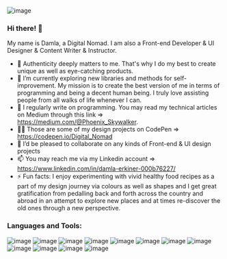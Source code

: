 ![image](https://user-images.githubusercontent.com/90147636/183241690-40c8b85a-90c7-4a40-907c-3fe0f8d5f376.png)


### Hi there! 👋 

My name is Damla, a Digital Nomad. I am also a Front-end Developer & UI Designer & Content Writer & Instructor.

- 👀  Authenticity deeply matters to me. That's why I do my best to create unique as well as eye-catching products.
- 🌱  I’m currently exploring new libraries and methods for self-improvement. My mission is to create the best version of me in terms of programming and being a decent human being. I truly love assisting people from all walks of life whenever I can.
- 🔎  I regularly write on programming. You may read my technical articles on Medium through this link =>  https://medium.com/@Phoenix_Skywalker.
- 🧑‍🎨  Those are some of my design projects on CodePen => https://codepen.io/Digital_Nomad
- 💞️  I’d be pleased to collaborate on any kinds of Front-end & UI design projects
- 📫  You may reach me via my Linkedin account => https://www.linkedin.com/in/damla-erkiner-000b76227/
- ⚡   Fun facts: I enjoy experimenting with vivid healthy food recipes as a part of my design journey via
colours as well as shapes and I get great gratification from pedalling back and forth across the country and abroad in an attempt to explore new
places and at times re-discover the old ones through a new perspective.





### Languages and Tools:

![image](https://user-images.githubusercontent.com/90147636/183241812-f87013f5-2539-4d82-8e3c-787c1dc621ab.png) ![image](https://user-images.githubusercontent.com/90147636/183241844-2d531610-7afd-457b-9dfd-754362469bc9.png) ![image](https://user-images.githubusercontent.com/90147636/183241872-743917ea-5e90-42e5-9f22-684499da8065.png) ![image](https://user-images.githubusercontent.com/90147636/183241789-634c93ee-9b5d-4f2b-8dde-a5304a18007e.png) ![image](https://user-images.githubusercontent.com/90147636/183241899-479c6e2c-b5ae-497a-b8e1-2bbbc0f7d6c9.png) ![image](https://user-images.githubusercontent.com/90147636/183241952-d7568d6a-728b-41d3-9077-b68359df63c2.png) ![image](https://user-images.githubusercontent.com/90147636/183241989-cc3e2e9e-49fe-4522-9f1b-088ba7495d63.png) ![image](https://user-images.githubusercontent.com/90147636/183242017-e2233c73-d92b-410c-a262-c73040e99cb4.png) ![image](https://user-images.githubusercontent.com/90147636/183242041-be76f9e1-6ebf-40ff-9212-a4686c2afc1a.png)  ![image](https://user-images.githubusercontent.com/90147636/183242113-e8b74a34-c93f-4732-a13f-1088495326e9.png) ![image](https://user-images.githubusercontent.com/90147636/183242145-59636f06-260d-4a66-bbf4-fd24d3d2e10a.png) ![image](https://user-images.githubusercontent.com/90147636/183242161-aea6be30-eaeb-4188-8b1f-a6fa04a0c7f8.png)












